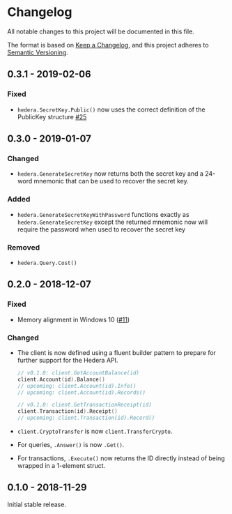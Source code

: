 # Changelog
All notable changes to this project will be documented in this file.

The format is based on [Keep a Changelog](https://keepachangelog.com/en/1.0.0/),
and this project adheres to [Semantic Versioning](https://semver.org/spec/v2.0.0.html).

## 0.3.1 - 2019-02-06

### Fixed

 - `hedera.SecretKey.Public()` now uses the correct definition of the PublicKey structure [#25](https://github.com/launchbadge/hedera-sdk-go/issues/25)

## 0.3.0 - 2019-01-07

### Changed

 - `hedera.GenerateSecretKey` now returns both the secret key and a 24-word mnemonic that can be used to recover the secret key.

### Added

 - `hedera.GenerateSecretKeyWithPassword` functions exactly as `hedera.GenerateSecretKey` except the
   returned mnemonic now will require the password when used to recover the secret key

### Removed

 - `hedera.Query.Cost()`

## 0.2.0 - 2018-12-07

### Fixed

 - Memory alignment in Windows 10 ([#11](https://github.com/launchbadge/hedera-sdk-go/issues/11))

### Changed

 - The client is now defined using a fluent builder pattern to prepare for
   further support for the Hedera API.

    ```go
    // v0.1.0: client.GetAccountBalance(id)
    client.Account(id).Balance()
    // upcoming: client.Account(id).Info()
    // upcoming: client.Account(id).Records()

    // v0.1.0: client.GetTransactionReceipt(id)
    client.Transaction(id).Receipt()
    // upcoming: client.Transaction(id).Record()
    ```

 - `client.CryptoTransfer` is now `client.TransferCrypto`.

 - For queries, `.Answer()` is now `.Get()`.

 - For transactions, `.Execute()` now returns the ID directly instead of being wrapped
   in a 1-element struct.

## 0.1.0 - 2018-11-29

Initial stable release.
